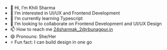- 👋 Hi, I’m Khili Sharma
- 👀 I’m interested in UI/UX and Frontend Development
- 🌱 I’m currently learning Typescript
- 💞️ I’m looking to collaborate on Frontend Development and UI/UX Design
- 📫 How to reach me 24sharmak_2@rbunagpur.in
- 😄 Pronouns: She/Her
- ⚡ Fun fact: I can build design in one go

<!---
sharmak06/sharmak06 is a ✨ special ✨ repository because its `README.md` (this file) appears on your GitHub profile.
You can click the Preview link to take a look at your changes.
--->
